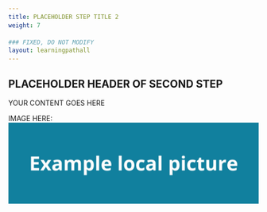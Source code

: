 ```yaml
---
title: PLACEHOLDER STEP TITLE 2
weight: 7

### FIXED, DO NOT MODIFY
layout: learningpathall
---
```


## PLACEHOLDER HEADER OF SECOND STEP
YOUR CONTENT GOES HERE

IMAGE HERE:
![example image alt-text#center](example-picture.png "Figure 1. Example image caption")
